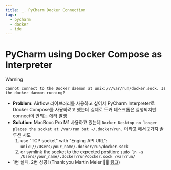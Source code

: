 ```yaml
---
title: _. PyCharm Docker Connection
tags:
  - pycharm
  - docker
  - ide
---
```

# PyCharm using Docker Compose as Interpreter

> [!warning]
> `Cannot connect to the Docker daemon at unix:///var/run/docker.sock. Is the docker daemon running?`

- **Problem:** Airflow 라이브러리를 사용하고 싶어서 PyCharm Interpreter로 Docker Compose를 사용하려고 했는데 실제로 도커 데스크톱은 실행되지만 connect이 안되는 에러 발생 
- **Solution:** MacBooc Pro M1 사용하고 있는데 `Docker Desktop no longer places the socket at /var/run but ~/.docker/run.` 이라고 해서 2가지 솔루션 시도 
	1. use "TCP socket" with "Enging API URL": `unix:///Users/your_name/.docker/run/docker.sock`
	2. or symlink the socket to the expected position: 
	   `sudo ln -s /Users/your_name/.docker/run/docker.sock /var/run/`
- 1번 실패, 2번 성공! (Thank you Martin Meier 🙏🏻 [링크](https://youtrack.jetbrains.com/issue/IDEA-258012/Cannot-connect-to-the-Docker-daemon-at-unix-var-run-docker.sock.-Is-the-docker-daemon-running))
